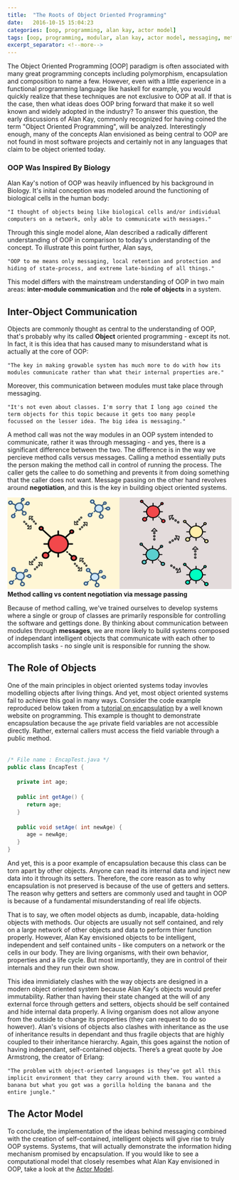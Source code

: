 ```yaml
---
title:  "The Roots of Object Oriented Programming"
date:   2016-10-15 15:04:23
categories: [oop, programming, alan kay, actor model]
tags: [oop, programming, modular, alan kay, actor model, messaging, method]
excerpt_separator: <!--more-->
---
```


The Object Oriented Programming [OOP] paradigm is often associated with many great programming concepts
including polymorphism, encapsulation and composition to name a few. However, even with a little experience in
a functional programming language like haskell for example, you would quickly realize that these techniques are not exclusive to OOP at all. 
If that is the case, then what ideas does OOP bring forward that make it so well known and widely adopted in the industry?<!--more-->
To answer this question,
the early discussions of Alan Kay, commonly recognized for having coined the term "Object Oriented Programming", will be analyzed.
Interestingly enough, many of the concepts Alan envisioned as being central to OOP are not found in most
software projects and certainly not in any languages that claim to be object oriented today.

### OOP Was Inspired By Biology
Alan Kay's notion of OOP was heavily influenced by his background in Biology. It's inital conception was modeled around the functioning of
biological cells in the human body: 
```
"I thought of objects being like biological cells and/or individual computers on a network, only able to communicate with messages."
```
Through this single model alone, Alan described a radically different understanding of OOP in comparison to today's understanding
of the concept. To illustrate this point further, Alan says, 
```
"OOP to me means only messaging, local retention and protection and hiding of state-process, and extreme late-binding of all things."
```
This model differs with the mainstream understanding of OOP in two main areas: **inter-module communication** and the **role of objects** in a system.

## Inter-Object Communication
Objects are commonly thought as central to the understanding of OOP, that's probably why its called **Object** oriented programming - except its not.
In fact, it is this idea that has caused many to misunderstand what is actually at the core of OOP:
```
"The key in making growable system has much more to do with how its modules communicate rather than what their internal properties are."
```
Moreover, this communication between modules must take place through messaging.
```
"It's not even about classes. I'm sorry that I long ago coined the term objects for this topic because it gets too many people
focussed on the lesser idea. The big idea is messaging."
```
A method call was not the way modules in an OOP system 
intended to communicate, rather it was through messaging - and yes, there is a significant difference between the two.
The difference is in the way we percieve method calls versus messages. Calling a method essentially puts the person making the method
call in control of running the process. The caller gets the callee to do something and prevents it from doing something that the caller
does not want. Message passing on the other hand revolves around **negotiation**, and this is the key in building object oriented systems.

![inheritance](/images/sciencev2.svg)
**Method calling vs content negotiation via message passing**

Because of method calling, we've trained ourselves to develop systems where a single or group of classes are primarily responsible for
controlling the software and gettings done. By thinking about communication between modules through **messages**, we are more likely to 
build systems composed of independant intelligent objects that communicate with each other to accomplish tasks - no single unit is responsible
for running the show.

## The Role of Objects
One of the main principles in object oriented systems today invovles modelling objects after living things. And yet, most object oriented
systems fail to achieve this goal in many ways. Consider the code example reproduced below taken from a 
[tutorial on encapsulation](https://www.tutorialspoint.com/java/java_encapsulation.htm) 
by a well known website on programming. This example is thought to demonstrate encapsulation because the ```age``` private field variables are not accessible
directly. Rather, external callers must access the field variable through a public method.

```java

/* File name : EncapTest.java */
public class EncapTest {

   private int age;

   public int getAge() {
      return age;
   }

   public void setAge( int newAge) {
      age = newAge;
   }
}

```

And yet, this is a poor example of encapsulation because this class can be
torn apart by other objects. Anyone can read its internal data and
inject new data into it through its setters. 
Therefore, the core reason as to why encapsulation is not preserved is because of the use of getters and 
setters. The reason why getters and setters are commonly used and taught in OOP is because of a fundamental misunderstanding
of real life objects.

That is to say, we often model objects as dumb, incapable, data-holding objects with methods. Our objects are usually not self contained,
and rely on a large network of other objects and data to perform thier function properly. However, Alan Kay envisioned
objects to be intelligent, independent and self contained units - like computers on a network or the cells in our body. 
They are living organisms, with their own behavior, properties and a life cycle. But most importantly, they are in control of
their internals and they run their own show. 

This idea immidiately clashes with the way objects are designed in a modern object oriented system because Alan Kay's objects
would prefer immutability. Rather than having their state changed at the will of any external force through getters and setters,
objects should be self contained and hide internal data properly. A living organism does not allow anyone from the outside
to change its properties (they can request to do so however). Alan's visions of objects also clashes with inheritance
as the use of inheritance results in dependant and thus fragile objects that are highly coupled to their inheritance hierarchy. Again,
this goes against the notion of having independant, self-contained objects. There’s a great quote by Joe Armstrong, the creator of Erlang:

```
"The problem with object-oriented languages is they’ve got all this implicit environment that they carry around with them. You wanted a banana but what you got was a gorilla holding the banana and the entire jungle."
```
## The Actor Model

To conclude, the implementation of the ideas behind messaging combined with the creation of self-contained, intelligent objects will give rise to truly OOP systems. Systems, that will
actually demonstrate the information hiding mechanism promised by encapsulation. 
If you would like to see a computational model that closely resembes what Alan Kay envisioned in OOP, take a look at
the [Actor Model](https://en.wikipedia.org/wiki/Actor_model).

